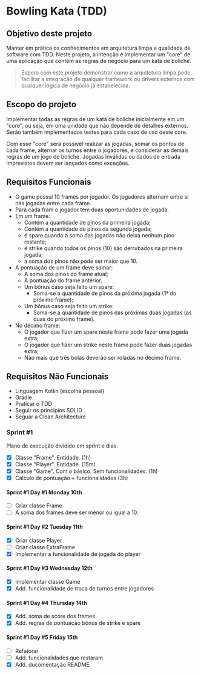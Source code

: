 # Bowling Kata (TDD)

## Objetivo deste projeto
Manter em prática os conhecimentos em arquitetura limpa e qualidade de software com TDD. Neste projeto, a intenção é implementar um "core" de uma aplicação que contém as regras de negócio para um katá de boliche.

> Espero com este projeto demonstrar como a arquitetura limpa pode facilitar a integração de qualquer framework ou drivers externos com qualquer lógica de negócio já estabelecida.

## Escopo do projeto
Implementar todas as regras de um katá de boliche inicialmente em um "core", ou seja, em uma unidade que não depende de detalhes externos. Serão também implementados testes para cada caso de uso deste core.

Com esse "core" será possível realizar as jogadas, somar os pontos de cada frame, alternar os turnos entre o jogadores, e considerar as demais regras de um jogo de boliche. Jogadas inválidas ou dados de entrada imprevistos devem ser lançados como exceções.

## Requisitos Funcionais

- O game possui 10 frames por jogador. Os jogadores alternam entre si nas jogadas entre cada frame.
- Para cada fram o jogador tem duas oportunidades de jogada.
- Em um frame:
  - Contém a quantidade de pinos da primeira jogada;
  - Contém a quantidade de pinos da segunda jogada;
  - é spare quando a soma das jogadas não deixa nenhum pino restante;
  - é strike quando todos os pinos (10) são derrubados na primeira jogada;
  - a soma dos pinos não pode ser maior que 10.
- A pontuação de um frame deve somar:
  - A soma dos pinos do frame atual;
  - A pontuação do frame anterior;
  - Um bônus caso seja feito um spare:
    - Soma-se a quantidade de pinos da próxima jogada (1ª do próximo frame);
  - Um bônus caso seja feito um strike:
    - Soma-se a quantidade de pinos das próximas duas jogadas (as duas do próximo frame).
- No décimo frame:
  - O jogador que fizer um spare neste frame pode fazer uma jogada extra;
  - O jogador que fizer um strike neste frame pode fazer duas jogadas extra;
  - Não mais que três bolas deverão ser roladas no décimo frame.

## Requisitos Não Funcionais
- Linguagem Kotlin (escolha pessoal)
- Gradle
- Praticar o TDD
- Seguir os princípios SOLID
- Seguar a Clean Architecture

### Sprint #1
Plano de execução dividido em sprint e dias.

- [x] Classe "Frame". Entidade. (1h)
- [x] Classe "Player". Entidade. (15m)
- [x] Classe "Game". Com o básico. Sem funcionalidades. (1h)
- [x] Calculo de pontuação + funcionalidades (3h)

#### Sprint #1 Day #1 Monday 10th
- [ ] Criar classe Frame
- [ ] A soma dos frames deve ser menor ou igual a 10.

#### Sprint #1 Day #2 Tuesday 11th
- [x] Criar classe Player
- [ ] Criar classe ExtraFrame
- [x] Implementar a funcionalidade de jogada do player

#### Sprint #1 Day #3 Wednesday 12th
- [x] Implementar classe Game
- [x] Add. funcionalidade de troca de turnos entre jogadores

#### Sprint #1 Day #4 Thursday 14th
- [x] Add. soma de score dos frames
- [x] Add. regras de pontuação bônus de strike e spare

#### Sprint #1 Day #5 Friday 15th
- [ ] Refatorar
- [ ] Add. funcionalidades que restaram
- [x] Add. ducomentação README